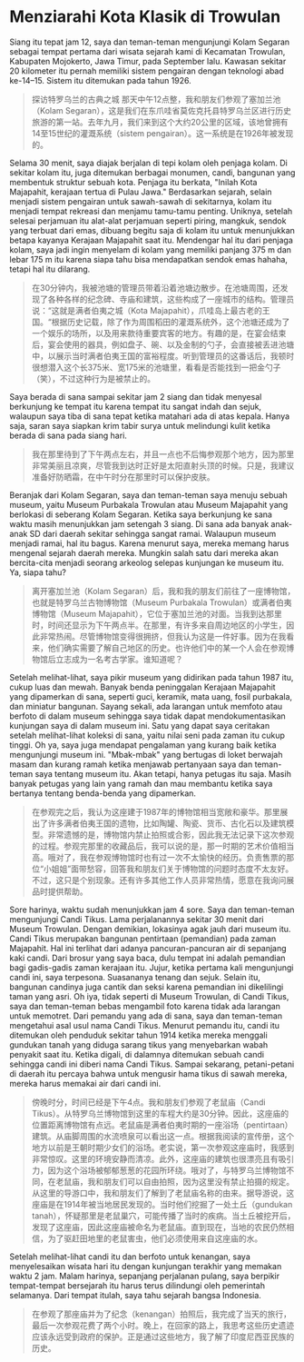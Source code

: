 # Menziarahi Kota Klasik di Trowulan

Siang itu tepat jam 12, saya dan teman-teman mengunjungi Kolam Segaran sebagai tempat pertama dari wisata sejarah kami di Kecamatan Trowulan, Kabupaten Mojokerto, Jawa Timur, pada September lalu. Kawasan sekitar 20 kilometer itu pernah memiliki sistem pengairan dengan teknologi abad ke-14–15. Sistem itu ditemukan pada tahun 1926.

> 探访特罗乌兰的古典之城
> 那天中午12点整，我和朋友们参观了塞加兰池（Kolam Segaran），这是我们在东爪哇省莫佐克托县特罗乌兰区进行历史旅游的第一站。去年九月，我们来到这个大约20公里的区域，该地曾拥有14至15世纪的灌溉系统（sistem pengairan）。这一系统是在1926年被发现的。

Selama 30 menit, saya diajak berjalan di tepi kolam oleh penjaga kolam. Di sekitar kolam itu, juga ditemukan berbagai monumen, candi, bangunan yang membentuk struktur sebuah kota. Penjaga itu berkata, "Inilah Kota Majapahit, kerajaan tertua di Pulau Jawa." Berdasarkan sejarah, selain menjadi sistem pengairan untuk sawah-sawah di sekitarnya, kolam itu menjadi tempat rekreasi dan menjamu tamu-tamu penting. Uniknya, setelah selesai perjamuan itu alat-alat perjamuan seperti piring, mangkuk, sendok yang terbuat dari emas, dibuang begitu saja di kolam itu untuk menunjukkan betapa kayanya Kerajaan Majapahit saat itu. Mendengar hal itu dari penjaga kolam, saya jadi ingin menyelam di kolam yang memiliki panjang 375 m dan lebar 175 m itu karena siapa tahu bisa mendapatkan sendok emas hahaha, tetapi hal itu dilarang.

> 在30分钟内，我被池塘的管理员带着沿着池塘边散步。在池塘周围，还发现了各种各样的纪念碑、寺庙和建筑，这些构成了一座城市的结构。管理员说：“这就是满者伯夷之城（Kota Majapahit），爪哇岛上最古老的王国。“根据历史记载，除了作为周围稻田的灌溉系统外，这个池塘还成为了一个娱乐的场所，以及用来款待重要宾客的地方。有趣的是，在宴会结束后，宴会使用的器具，例如盘子、碗、以及金制的勺子，会直接被丢进池塘中，以展示当时满者伯夷王国的富裕程度。听到管理员的这番话后，我顿时很想潜入这个长375米、宽175米的池塘里，看看是否能找到一把金勺子（笑），不过这种行为是被禁止的。

Saya berada di sana sampai sekitar jam 2 siang dan tidak menyesal berkunjung ke tempat itu karena tempat itu sangat indah dan sejuk, walaupun saya tiba di sana tepat ketika matahari ada di atas kepala. Hanya saja, saran saya siapkan krim tabir surya untuk melindungi kulit ketika berada di sana pada siang hari.

> 我在那里待到了下午两点左右，并且一点也不后悔参观那个地方，因为那里非常美丽且凉爽，尽管我到达时正好是太阳直射头顶的时候。只是，我建议准备好防晒霜，在中午时分在那里时可以保护皮肤。

Beranjak dari Kolam Segaran, saya dan teman-teman saya menuju sebuah museum, yaitu Museum Purbakala Trowulan atau Museum Majapahit yang berlokasi di seberang Kolam Segaran. Ketika saya berkunjung ke sana waktu masih menunjukkan jam setengah 3 siang. Di sana ada banyak anak-anak SD dari daerah sekitar sehingga sangat ramai. Walaupun museum menjadi ramai, hal itu bagus. Karena menurut saya, mereka memang harus mengenal sejarah daerah mereka. Mungkin salah satu dari mereka akan bercita-cita menjadi seorang arkeolog selepas kunjungan ke museum itu. Ya, siapa tahu?

> 离开塞加兰池（Kolam Segaran）后，我和我的朋友们前往了一座博物馆，也就是特罗乌兰古物博物馆（Museum Purbakala Trowulan）或满者伯夷博物馆（Museum Majapahit），它位于塞加兰池的对面。当我到达那里时，时间还显示为下午两点半。在那里，有许多来自周边地区的小学生，因此非常热闹。尽管博物馆变得很拥挤，但我认为这是一件好事。因为在我看来，他们确实需要了解自己地区的历史。也许他们中的某一个人会在参观博物馆后立志成为一名考古学家。谁知道呢？

Setelah melihat-lihat, saya pikir museum yang didirikan pada tahun 1987 itu, cukup luas dan mewah. Banyak benda peninggalan Kerajaan Majapahit yang dipamerkan di sana, seperti guci, keramik, mata uang, fosil purbakala, dan miniatur bangunan. Sayang sekali, ada larangan untuk memfoto atau berfoto di dalam museum sehingga saya tidak dapat mendokumentasikan kunjungan saya di dalam museum ini. Satu yang dapat saya ceritakan setelah melihat-lihat koleksi di sana, yaitu nilai seni pada zaman itu cukup tinggi. Oh ya, saya juga mendapat pengalaman yang kurang baik ketika mengunjungi museum ini. "Mbak-mbak" yang bertugas di loket berwajah masam dan kurang ramah ketika menjawab pertanyaan saya dan teman-teman saya tentang museum itu. Akan tetapi, hanya petugas itu saja. Masih banyak petugas yang lain yang ramah dan mau membantu ketika saya bertanya tentang benda-benda yang dipamerkan.

> 在参观完之后，我认为这座建于1987年的博物馆相当宽敞和豪华。那里展出了许多满者伯夷王国的遗物，比如陶罐、陶瓷、货币、古化石以及建筑模型。非常遗憾的是，博物馆内禁止拍照或合影，因此我无法记录下这次参观的过程。参观完那里的收藏品后，我可以说的是，那一时期的艺术价值相当高。哦对了，我在参观博物馆时也有过一次不太愉快的经历。负责售票的那位“小姐姐”面带愁容，回答我和朋友们关于博物馆的问题时态度不太友好。不过，这只是个别现象。还有许多其他工作人员非常热情，愿意在我询问展品时提供帮助。

Sore harinya, waktu sudah menunjukkan jam 4 sore. Saya dan teman-teman mengunjungi Candi Tikus. Lama perjalanannya sekitar 30 menit dari Museum Trowulan. Dengan demikian, lokasinya agak jauh dari museum itu. Candi Tikus merupakan bangunan pentirtaan (pemandian) pada zaman Majapahit. Hal ini terlihat dari adanya pancuran-pancuran air di sepanjang kaki candi. Dari brosur yang saya baca, dulu tempat ini adalah pemandian bagi gadis-gadis zaman kerajaan itu. Jujur, ketika pertama kali mengunjungi candi ini, saya terpesona. Suasananya tenang dan sejuk. Selain itu, bangunan candinya juga cantik dan seksi karena pemandian ini dikelilingi taman yang asri. Oh iya, tidak seperti di Museum Trowulan, di Candi Tikus, saya dan teman-teman bebas mengambil foto karena tidak ada larangan untuk memotret. Dari pemandu yang ada di sana, saya dan teman-teman mengetahui asal usul nama Candi Tikus. Menurut pemandu itu, candi itu ditemukan oleh penduduk sekitar tahun 1914 ketika mereka menggali gundukan tanah yang diduga sarang tikus yang menyebarkan wabah penyakit saat itu. Ketika digali, di dalamnya ditemukan sebuah candi sehingga candi ini diberi nama Candi Tikus. Sampai sekarang, petani-petani di daerah itu percaya bahwa untuk mengusir hama tikus di sawah mereka, mereka harus memakai air dari candi ini.

> 傍晚时分，时间已经是下午4点。我和朋友们参观了老鼠庙（Candi Tikus）。从特罗乌兰博物馆到这里的车程大约是30分钟。因此，这座庙的位置距离博物馆有点远。老鼠庙是满者伯夷时期的一座浴场（pentirtaan）建筑。从庙脚周围的水流喷泉可以看出这一点。根据我阅读的宣传册，这个地方以前是王朝时期少女们的浴场。老实说，第一次参观这座庙时，我感到非常惊叹。这里的环境安静而清凉。此外，这座庙的建筑也很漂亮且有吸引力，因为这个浴场被郁郁葱葱的花园所环绕。哦对了，与特罗乌兰博物馆不同，在老鼠庙，我和朋友们可以自由拍照，因为这里没有禁止拍摄的规定。从这里的导游口中，我和朋友们了解到了老鼠庙名称的由来。据导游说，这座庙是在1914年被当地居民发现的。当时他们挖掘了一处土丘（gundukan tanah），怀疑那里是老鼠巢穴，可能传播了当时的疾病。当土丘被挖开后，发现了这座庙，因此这座庙被命名为老鼠庙。直到现在，当地的农民仍然相信，为了驱赶田地里的老鼠害虫，他们必须使用来自这座庙的水。

Setelah melihat-lihat candi itu dan berfoto untuk kenangan, saya menyelesaikan wisata hari itu dengan kunjungan terakhir yang memakan waktu 2 jam. Malam harinya, sepanjang perjalanan pulang, saya berpikir tempat-tempat bersejarah itu harus terus dilindungi oleh pemerintah selamanya. Dari tempat itulah, saya tahu sejarah bangsa Indonesia.

> 在参观了那座庙并为了纪念（kenangan）拍照后，我完成了当天的旅行，最后一次参观花费了两个小时。晚上，在回家的路上，我思考这些历史遗迹应该永远受到政府的保护。正是通过这些地方，我了解了印度尼西亚民族的历史。
